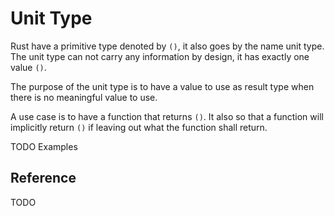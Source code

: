# Unit Type

Rust have a primitive type denoted by `()`, it also goes by the name unit type. The unit type can not carry any information by design, it has exactly one value `()`.

The purpose of the unit type is to have a value to use as result type when there is no meaningful value to use.

A use case is to have a function that returns `()`. It also so that a function will implicitly return `()` if leaving out what the function shall return.

TODO Examples

## Reference

TODO

